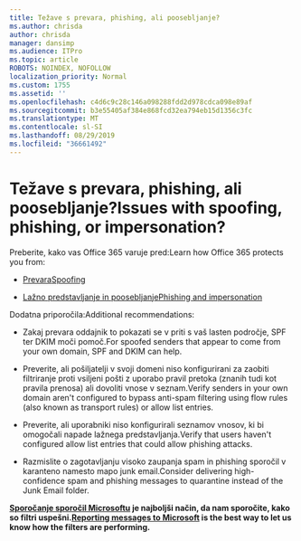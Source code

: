 ```yaml
---
title: Težave s prevara, phishing, ali poosebljanje?
ms.author: chrisda
author: chrisda
manager: dansimp
ms.audience: ITPro
ms.topic: article
ROBOTS: NOINDEX, NOFOLLOW
localization_priority: Normal
ms.custom: 1755
ms.assetid: ''
ms.openlocfilehash: c4d6c9c28c146a098288fdd2d978cdca098e89af
ms.sourcegitcommit: b3e55405af384e868fcd32ea794eb15d1356c3fc
ms.translationtype: MT
ms.contentlocale: sl-SI
ms.lasthandoff: 08/29/2019
ms.locfileid: "36661492"
---
```

# <a name="issues-with-spoofing-phishing-or-impersonation"></a><span data-ttu-id="26d9e-102">Težave s prevara, phishing, ali poosebljanje?</span><span class="sxs-lookup"><span data-stu-id="26d9e-102">Issues with spoofing, phishing, or impersonation?</span></span>

<span data-ttu-id="26d9e-103">Preberite, kako vas Office 365 varuje pred:</span><span class="sxs-lookup"><span data-stu-id="26d9e-103">Learn how Office 365 protects you from:</span></span>

- [<span data-ttu-id="26d9e-104">Prevara</span><span class="sxs-lookup"><span data-stu-id="26d9e-104">Spoofing</span></span>](https://docs.microsoft.com/office365/securitycompliance/anti-spoofing-protection)

- [<span data-ttu-id="26d9e-105">Lažno predstavljanje in poosebljanje</span><span class="sxs-lookup"><span data-stu-id="26d9e-105">Phishing and impersonation</span></span>](https://docs.microsoft.com/office365/securitycompliance/atp-anti-phishing)

<span data-ttu-id="26d9e-106">Dodatna priporočila:</span><span class="sxs-lookup"><span data-stu-id="26d9e-106">Additional recommendations:</span></span>

- <span data-ttu-id="26d9e-107">Zakaj prevara oddajnik to pokazati se v priti s vaš lasten področje, SPF ter DKIM moči pomoč.</span><span class="sxs-lookup"><span data-stu-id="26d9e-107">For spoofed senders that appear to come from your own domain, SPF and DKIM can help.</span></span>

- <span data-ttu-id="26d9e-108">Preverite, ali pošiljatelji v svoji domeni niso konfigurirani za zaobiti filtriranje proti vsiljeni pošti z uporabo pravil pretoka (znanih tudi kot pravila prenosa) ali dovoliti vnose v seznam.</span><span class="sxs-lookup"><span data-stu-id="26d9e-108">Verify senders in your own domain aren't configured to bypass anti-spam filtering using flow rules (also known as transport rules) or allow list entries.</span></span>

- <span data-ttu-id="26d9e-109">Preverite, ali uporabniki niso konfigurirali seznamov vnosov, ki bi omogočali napade lažnega predstavljanja.</span><span class="sxs-lookup"><span data-stu-id="26d9e-109">Verify that users haven't configured allow list entries that could allow phishing attacks.</span></span>

- <span data-ttu-id="26d9e-110">Razmislite o zagotavljanju visoko zaupanja spam in phishing sporočil v karanteno namesto mapo junk email.</span><span class="sxs-lookup"><span data-stu-id="26d9e-110">Consider delivering high-confidence spam and phishing messages to quarantine instead of the Junk Email folder.</span></span>

<span data-ttu-id="26d9e-111">**[Sporočanje sporočil Microsoftu](https://support.office.com/article/b5caa9f1-cdf3-4443-af8c-ff724ea719d2) je najboljši način, da nam sporočite, kako so filtri uspešni.**</span><span class="sxs-lookup"><span data-stu-id="26d9e-111">**[Reporting messages to Microsoft](https://support.office.com/article/b5caa9f1-cdf3-4443-af8c-ff724ea719d2) is the best way to let us know how the filters are performing.**</span></span>
